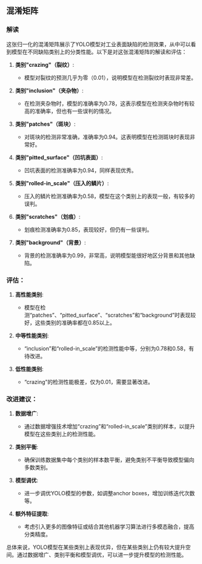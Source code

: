 ## 混淆矩阵

### 解读

这张归一化的混淆矩阵展示了YOLO模型对工业表面缺陷的检测效果，从中可以看到模型在不同缺陷类别上的分类性能。以下是对这张混淆矩阵的解读和评估：

1. **类别"crazing"（裂纹）**:
   - 模型对裂纹的预测几乎为零（0.01），说明模型在检测裂纹时表现非常差。

2. **类别"inclusion"（夹杂物）**:
   - 在检测夹杂物时，模型的准确率为0.78，这表示模型在检测夹杂物时有较高的准确率，但也有一些误判的情况。

3. **类别"patches"（斑块）**:
   - 对斑块的检测非常准确，准确率为0.94。这表明模型在检测斑块时表现非常好。

4. **类别"pitted_surface"（凹坑表面）**:
   - 凹坑表面的检测准确率为0.94，同样表现优秀。

5. **类别"rolled-in_scale"（压入的鳞片）**:
   - 压入的鳞片检测准确率为0.58，模型在这个类别上的表现一般，有较多的误判。

6. **类别"scratches"（划痕）**:
   - 划痕检测准确率为0.85，表现较好，但仍有一些误判。

7. **类别"background"（背景）**:
   - 背景的检测准确率为0.99，非常高，说明模型能很好地区分背景和其他缺陷。

### 评估：

1. **高性能类别**:
   - 模型在检测“patches”、“pitted_surface”、“scratches”和“background”时表现较好，这些类别的准确率都在0.85以上。

2. **中等性能类别**:
   - “inclusion”和“rolled-in_scale”的检测性能中等，分别为0.78和0.58，有待改进。

3. **低性能类别**:
   - “crazing”的检测性能极差，仅为0.01，需要显著改进。

### 改进建议：

1. **数据增广**:
   - 通过数据增强技术增加“crazing”和“rolled-in_scale”类别的样本，以提升模型在这些类别上的检测性能。

2. **类别平衡**:
   - 确保训练数据集中每个类别的样本数平衡，避免类别不平衡导致模型偏向多数类别。

3. **模型调优**:
   - 进一步调优YOLO模型的参数，如调整anchor boxes，增加训练迭代次数等。

4. **额外特征提取**:
   - 考虑引入更多的图像特征或结合其他机器学习算法进行多模态融合，提高分类精度。

总体来说，YOLO模型在某些类别上表现优异，但在某些类别上仍有较大提升空间。通过数据增广、类别平衡和模型调优，可以进一步提升模型的检测性能。
